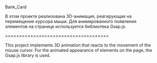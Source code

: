 Bank_Card

В этом проекте реализована 3D-анимация, реагирующая на перемещение курсора мыши.
Для анимированного появления элементов на странице используется библиотека Gsap.js.

=====================================

This project implements 3D animation that reacts to the movement of the mouse cursor.
For the animated appearance of elements on the page, the Gsap.js library is used.